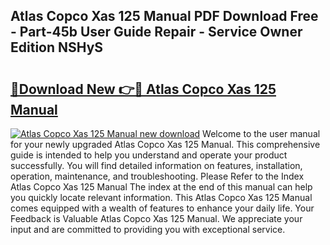 ## Atlas Copco Xas 125 Manual PDF Download Free - Part-45b User Guide Repair - Service Owner Edition NSHyS

# <h2><a href="http://bc62156.oget.top/?id=Atlas+Copco+Xas+125+Manual">🔗Download New 👉🔴 Atlas Copco Xas 125 Manual</a></h2>

[![Atlas Copco Xas 125 Manual new download](https://i.imgur.com/5g1atiW.png)](http://bc62156.oget.top/?id=Atlas+Copco+Xas+125+Manual)
Welcome to the user manual for your newly upgraded Atlas Copco Xas 125 Manual. This comprehensive guide is intended to help you understand and operate your product successfully. You will find detailed information on features, installation, operation, maintenance, and troubleshooting. Please Refer to the Index Atlas Copco Xas 125 Manual The index at the end of this manual can help you quickly locate relevant information. This Atlas Copco Xas 125 Manual comes equipped with a wealth of features to enhance your daily life. Your Feedback is Valuable Atlas Copco Xas 125 Manual. We appreciate your input and are committed to providing you with exceptional service.
